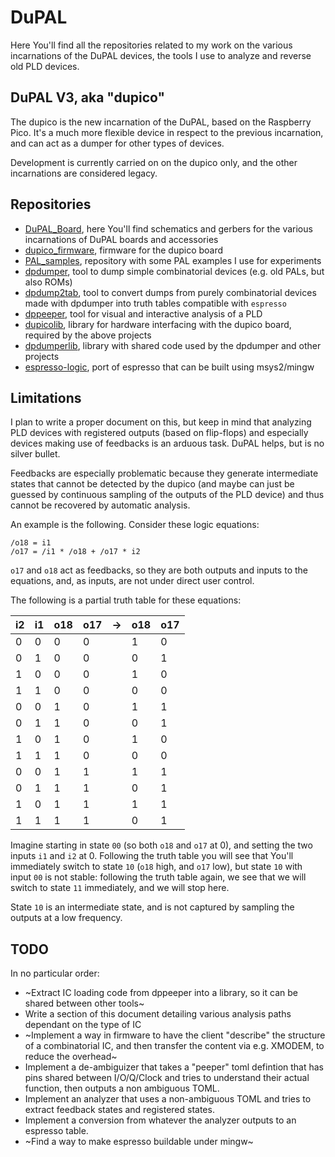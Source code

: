 # DuPAL

Here You'll find all the repositories related to my work on the various incarnations of the DuPAL devices, the tools I use to analyze and reverse old PLD devices.

## DuPAL V3, aka "dupico"

The dupico is the new incarnation of the DuPAL, based on the Raspberry Pico. It's a much more flexible device in respect to the previous incarnation, and can act as a dumper for other types of devices.

Development is currently carried on on the dupico only, and the other incarnations are considered legacy.

## Repositories

- [DuPAL_Board](https://github.com/DuPAL-PAL-DUmper/DuPAL_Board), here You'll find schematics and gerbers for the various incarnations of DuPAL boards and accessories
- [dupico_firmware](https://github.com/DuPAL-PAL-DUmper/dupico_firmware), firmware for the dupico board
- [PAL_samples](https://github.com/DuPAL-PAL-DUmper/PAL_samples), repository with some PAL examples I use for experiments
- [dpdumper](https://github.com/DuPAL-PAL-DUmper/dpdumper), tool to dump simple combinatorial devices (e.g. old PALs, but also ROMs)
- [dpdump2tab](https://github.com/DuPAL-PAL-DUmper/dpdump2tab), tool to convert dumps from purely combinatorial devices made with dpdumper into truth tables compatible with `espresso`
- [dppeeper](https://github.com/DuPAL-PAL-DUmper/dppeeper), tool for visual and interactive analysis of a PLD
- [dupicolib](https://github.com/DuPAL-PAL-DUmper/dupicolib), library for hardware interfacing with the dupico board, required by the above projects
- [dpdumperlib](https://github.com/DuPAL-PAL-DUmper/dpdumperlib), library with shared code used by the dpdumper and other projects
- [espresso-logic](https://github.com/DuPAL-PAL-DUmper/espresso-logic), port of espresso that can be built using msys2/mingw

## Limitations

I plan to write a proper document on this, but keep in mind that analyzing PLD devices with registered outputs (based on flip-flops) and especially devices making use of feedbacks is an arduous task. DuPAL helps, but is no silver bullet.

Feedbacks are especially problematic because they generate intermediate states that cannot be detected by the dupico (and maybe can just be guessed by continuous sampling of the outputs of the PLD device) and thus cannot be recovered by automatic analysis.

An example is the following. Consider these logic equations:

```
/o18 = i1
/o17 = /i1 * /o18 + /o17 * i2
```

`o17` and `o18` act as feedbacks, so they are both outputs and inputs to the equations, and, as inputs, are not under direct user control.

The following is a partial truth table for these equations:

| i2 | i1 | o18 | o17 | ->  | o18 | o17 |
| -- | -- | --- | --- | --- | --- | --- |
|  0 |  0 |  0  |  0  |     |  1  |  0  |
|  0 |  1 |  0  |  0  |     |  0  |  1  |
|  1 |  0 |  0  |  0  |     |  1  |  0  |
|  1 |  1 |  0  |  0  |     |  0  |  0  |
|  0 |  0 |  1  |  0  |     |  1  |  1  |
|  0 |  1 |  1  |  0  |     |  0  |  1  |
|  1 |  0 |  1  |  0  |     |  1  |  0  |
|  1 |  1 |  1  |  0  |     |  0  |  0  |
|  0 |  0 |  1  |  1  |     |  1  |  1  |
|  0 |  1 |  1  |  1  |     |  0  |  1  |
|  1 |  0 |  1  |  1  |     |  1  |  1  |
|  1 |  1 |  1  |  1  |     |  0  |  1  |

Imagine starting in state `00` (so both `o18` and `o17` at 0), and setting the two inputs `i1` and `i2` at 0.
Following the truth table you will see that You'll immediately switch to state `10` (`o18` high, and `o17` low),
but state `10` with input `00` is not stable: following the truth table again, we see that we will switch to state `11` immediately, 
and we will stop here.

State `10` is an intermediate state, and is not captured by sampling the outputs at a low frequency.

## TODO

In no particular order:

- ~Extract IC loading code from dppeeper into a library, so it can be shared between other tools~
- Write a section of this document detailing various analysis paths dependant on the type of IC
- ~Implement a way in firmware to have the client "describe" the structure of a combinatorial IC, and then transfer the content via e.g. XMODEM, to reduce the overhead~
- Implement a de-ambiguizer that takes a "peeper" toml defintion that has pins shared between I/O/Q/Clock and tries to understand their actual function, then outputs a non ambiguous TOML.
- Implement an analyzer that uses a non-ambiguous TOML and tries to extract feedback states and registered states.
- Implement a conversion from whatever the analyzer outputs to an espresso table.
- ~Find a way to make espresso buildable under mingw~